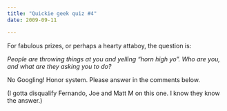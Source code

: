 ```yaml
---
title: "Quickie geek quiz #4"
date: 2009-09-11

---
```


For fabulous prizes, or perhaps a hearty attaboy, the question is:

_People are throwing things at you and yelling “horn high yo”. Who are you, and what are they asking you to do?_

No Googling! Honor system. Please answer in the comments below.

(I gotta disqualify Fernando, Joe and Matt M on this one. I know they know the answer.)
